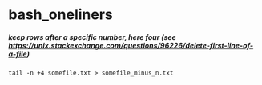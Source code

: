 # bash_oneliners

##### keep rows after a specific number, here four (see https://unix.stackexchange.com/questions/96226/delete-first-line-of-a-file)
`tail -n +4 somefile.txt > somefile_minus_n.txt`
